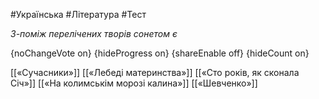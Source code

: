 #Українська #Література #Тест

*З-поміж перелічених творів сонетом є*

{noChangeVote on}
{hideProgress on}
{shareEnable off}
{hideCount on}

[[«Сучасники»]]
[[«Лебеді материнства»]]
[[«Сто років, як сконала Січ»]]
[[«На колимськім морозі калина»]]
[[«Шевченко»]]
